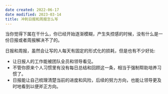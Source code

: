 ```yaml
---
date created: 2022-06-17
date modified: 2023-03-14
title: 冲刺日报和周报怎么写
---
```


当你觉得下属在干什么，你已经开始逐渐模糊，产生失控感的时候，没有什么是一份日报或者周报解决不了的。

日报和周报，虽然会让写的人每天有固定的形式化的损耗，但是也有不少好处:

- 让日报人的工作能被团队全员和领导看见。
- 不管你原来个人习惯里有没有每日总结和回顾这一条，相当于强制帮助培养习惯了。
- 日报能让自己梳理清楚当前的进度和风险，后续的努力方向，也能让领导更及时地看到以便斧正方向。
